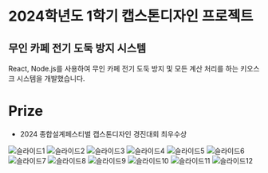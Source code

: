 # 2024학년도 1학기 캡스톤디자인 프로젝트

## 무인 카페 전기 도둑 방지 시스템

React, Node.js를 사용하여 무인 카페 전기 도둑 방지 및 모든 계산 처리를 하는 키오스크 시스템을 개발했습니다.

# Prize
- 2024 종합설계페스티벌 캡스톤디자인 경진대회 최우수상

![슬라이드1](https://github.com/55yong/2024-Capstone/assets/132319467/a75a57ae-e974-406e-901a-d9134540010b)
![슬라이드2](https://github.com/55yong/2024-Capstone/assets/132319467/a4bc3b29-0731-4ce7-9e19-2bdb2bdf7458)
![슬라이드3](https://github.com/55yong/2024-Capstone/assets/132319467/f3a39f58-ba93-455c-b750-37032166afac)
![슬라이드4](https://github.com/55yong/2024-Capstone/assets/132319467/29fa2029-bb11-4c65-ad34-b3dd3a6e36a9)
![슬라이드5](https://github.com/55yong/2024-Capstone/assets/132319467/e4fd7258-d699-43f5-b6ad-16985c68dc77)
![슬라이드6](https://github.com/55yong/2024-Capstone/assets/132319467/8e8e50eb-c00f-4916-9c85-e80426ae84bc)
![슬라이드7](https://github.com/55yong/2024-Capstone/assets/132319467/95e3ee3a-0cdc-4464-a39b-9c25adfb27c4)
![슬라이드8](https://github.com/55yong/2024-Capstone/assets/132319467/ad068081-a279-4b15-9f9f-9567c167fddc)
![슬라이드9](https://github.com/55yong/2024-Capstone/assets/132319467/f81d2136-8672-4357-abdc-1ce1e651ef65)
![슬라이드10](https://github.com/55yong/2024-Capstone/assets/132319467/81999e93-623d-4945-8a03-92f9ec9144a4)
![슬라이드11](https://github.com/55yong/2024-Capstone/assets/132319467/932b3eeb-35f8-4b0e-a78e-b8417055be47)
![슬라이드12](https://github.com/55yong/2024-Capstone/assets/132319467/00e0405a-bf99-4b84-9d05-437a1a64d94e)
